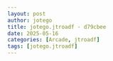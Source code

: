 ```yaml
---
layout: post
author: jotego
title: jotego.jtroadf - d79cbee
date: 2025-05-16
categories: [Arcade, jtroadf]
tags: [jotego.jtroadf]
---
```


